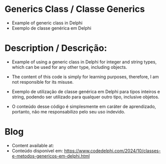 # Generics Class / Classe Generics
- Example of generic class in Delphi
- Exemplo de classe genérica em Delphi

# Description / Descrição:
- Example of using a generic class in Delphi for integer and string types, which can be used for any other type, including objects.
- The content of this code is simply for learning purposes, therefore, I am not responsible for its misuse.

- Exemplo de utilização de classe genérica em Delphi para tipos inteiros e string, podendo ser utilizado para qualquer outro tipo, inclusive objetos.
- O conteúdo desse código é simplesmente em caráter de aprendizado, portanto, não me responsabilizo pelo seu uso indevido.

# Blog
- Content available at:
- Conteúdo disponível em:
  https://www.codedelphi.com/2024/10/classes-e-metodos-genericos-em-delphi.html
